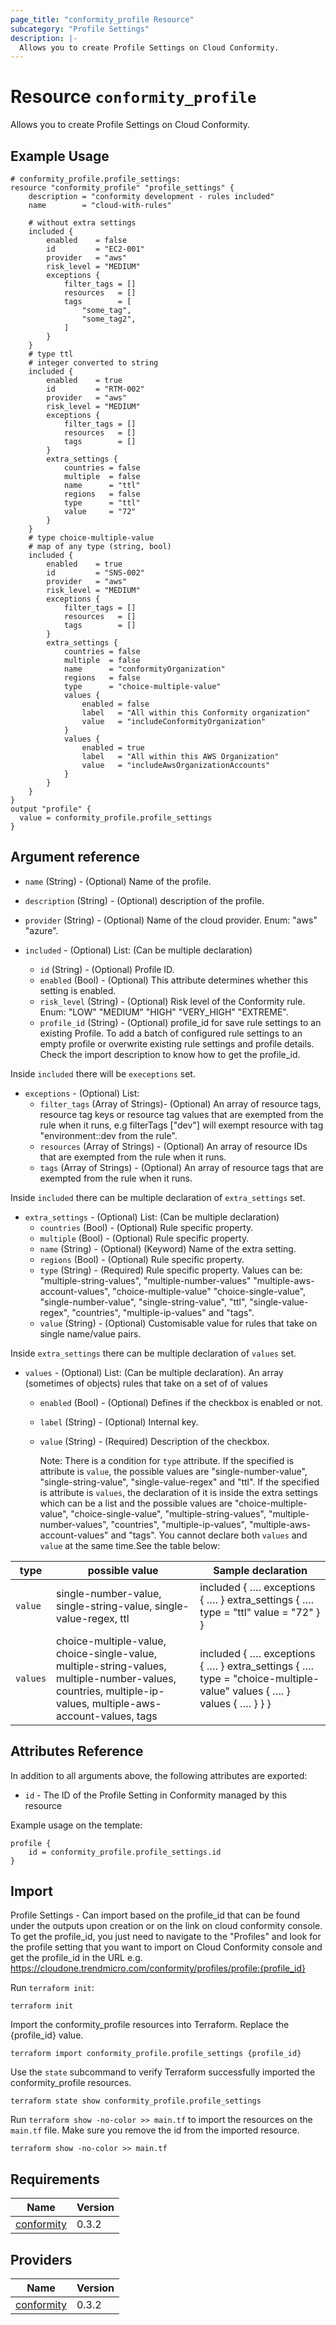 ```yaml
---
page_title: "conformity_profile Resource"
subcategory: "Profile Settings"
description: |-
  Allows you to create Profile Settings on Cloud Conformity. 
---
```


# Resource `conformity_profile`
Allows you to create Profile Settings on Cloud Conformity. 

## Example Usage
```hcl
# conformity_profile.profile_settings:
resource "conformity_profile" "profile_settings" {
    description = "conformity development - rules included"
    name        = "cloud-with-rules"

    # without extra settings 
    included {
        enabled    = false
        id         = "EC2-001"
        provider   = "aws"
        risk_level = "MEDIUM"
        exceptions {
            filter_tags = []
            resources   = []
            tags        = [
                "some_tag",
                "some_tag2",
            ]
        }
    }
    # type ttl
    # integer converted to string
    included {
        enabled    = true
        id         = "RTM-002"
        provider   = "aws"
        risk_level = "MEDIUM"
        exceptions {
            filter_tags = []
            resources   = []
            tags        = []
        }
        extra_settings {
            countries = false
            multiple  = false
            name      = "ttl"
            regions   = false
            type      = "ttl"
            value     = "72"
        }
    }
    # type choice-multiple-value
    # map of any type (string, bool)
    included {
        enabled    = true
        id         = "SNS-002"
        provider   = "aws"
        risk_level = "MEDIUM"
        exceptions {
            filter_tags = []
            resources   = []
            tags        = []
        }
        extra_settings {
            countries = false
            multiple  = false
            name      = "conformityOrganization"
            regions   = false
            type      = "choice-multiple-value"
            values {
                enabled = false
                label   = "All within this Conformity organization"
                value   = "includeConformityOrganization"
            }
            values {
                enabled = true
                label   = "All within this AWS Organization"
                value   = "includeAwsOrganizationAccounts"
            }
        }
    }
}
output "profile" {
  value = conformity_profile.profile_settings
}
```

## Argument reference

 - `name` (String) - (Optional) Name of the profile.
 - `description` (String) - (Optional) description of the profile.
 - `provider` (String) - (Optional) Name of the cloud provider. Enum: "aws" "azure".

 - `included` - (Optional) List: (Can be multiple declaration)
     * `id` (String) - (Optional) Profile ID.
     * `enabled` (Bool) - (Optional) This attribute determines whether this setting is enabled.
     * `risk_level` (String) - (Optional) Risk level of the Conformity rule. Enum: "LOW" "MEDIUM" "HIGH" "VERY_HIGH" "EXTREME".
     * `profile_id` (String) - (Optional) profile_id for save rule settings to an existing Profile. To add a batch of configured rule settings to an empty profile or overwrite existing rule settings and profile details. Check the import description to know how to get the profile_id.

  Inside `included` there will be `execeptions` set.
 
 - `exceptions` - (Optional) List: 
     * `filter_tags` (Array of Strings)- (Optional) An array of resource tags, resource tag keys or resource tag values that are exempted from the rule when it runs, e.g filterTags ["dev"] will exempt resource with tag "environment::dev from the rule".
     * `resources` (Array of Strings) - (Optional) An array of resource IDs that are exempted from the rule when it runs.
     * `tags` (Array of Strings) - (Optional) An array of resource tags that are exempted from the rule when it runs.

  Inside `included` there can be multiple declaration of `extra_settings` set.

 - `extra_settings` - (Optional) List: (Can be multiple declaration)
     * `countries` (Bool) - (Optional) Rule specific property.
     * `multiple` (Bool) - (Optional) Rule specific property.
     * `name` (String) - (Optional) (Keyword) Name of the extra setting.
     * `regions` (Bool) - (Optional) Rule specific property.
     * `type` (String) - (Required) Rule specific property. Values can be: "multiple-string-values", "multiple-number-values" "multiple-aws-account-values", "choice-multiple-value" "choice-single-value", "single-number-value", "single-string-value", "ttl", "single-value-regex", "countries", "multiple-ip-values" and "tags".
     * `value` (String) - (Optional) Customisable value for rules that take on single name/value pairs.
  
  Inside `extra_settings` there can be multiple declaration of `values` set.
  
 - `values` - (Optional) List: (Can be multiple declaration). An array (sometimes of objects) rules that take on a set of of values
     *  `enabled` (Bool) - (Optional) Defines if the checkbox is enabled or not.
     *  `label` (String) - (Optional) Internal key.
     *  `value` (String) - (Required) Description of the checkbox.

        Note: There is a condition for `type` attribute. If the specified is attribute is `value`, the possible values are "single-number-value", "single-string-value", "single-value-regex" and "ttl". If the specified is attribute is `values`, the declaration of it is inside the extra settings which can be a list and the possible values are "choice-multiple-value", "choice-single-value", "multiple-string-values", "multiple-number-values", "countries", "multiple-ip-values", "multiple-aws-account-values" and "tags". You cannot declare both `values` and `value` at the same time.See the table below:

| type     | possible value                                                                                                                | Sample declaration                                                                                                                                                                                                                    |
|----------|-------------------------------------------------------------------------------------------------------------------------------|---------------------------------------------------------------------------------------------------------------------------------------------------------------------------------------------------------------------------------------|
| `value`  | single-number-value, single-string-value, single-value-regex, ttl                                                             | included {     ….     exceptions {       ….     }       extra_settings {		 	….                     type = "ttl"         value = "72"       } }                                                                                           |
| `values` | choice-multiple-value, choice-single-value, multiple-string-values, multiple-number-values, countries, multiple-ip-values, multiple-aws-account-values, tags | included {     ….     exceptions {       ….     }       extra_settings {		 	….                     type = "choice-multiple-value"           values {             ….           }           values {             ….            }       } } |

## Attributes Reference

In addition to all arguments above, the following attributes are exported:

 - `id` - The ID of the Profile Setting in Conformity managed by this resource

Example usage on the template:

```hcl
profile {
    id = conformity_profile.profile_settings.id
}
```

## Import
Profile Settings - Can import based on the profile_id that can be found under the outputs upon creation or on the link on cloud conformity console.
To get the profile_id, you just need to navigate to the "Profiles" and look for the profile setting that you want to import on Cloud Conformity console and get the profile_id in the URL e.g. https://cloudone.trendmicro.com/conformity/profiles/profile:{profile_id}

Run `terraform init`:
```hcl
terraform init
```

Import the conformity_profile resources into Terraform. Replace the {profile_id} value.
```hcl
terraform import conformity_profile.profile_settings {profile_id}
```

Use the `state` subcommand to verify Terraform successfully imported the conformity_profile resources.
```hcl
terraform state show conformity_profile.profile_settings
```

Run `terraform show -no-color >> main.tf` to import the resources on the `main.tf` file. Make sure you remove the id from the imported resource.
```hcl
terraform show -no-color >> main.tf
```

## Requirements

| Name | Version |
|------|---------|
| <a name="requirement_conformity"></a> [conformity](#requirement\_conformity) | 0.3.2 |

## Providers

| Name | Version |
|------|---------|
| <a name="provider_conformity"></a> [conformity](#provider\_conformity) | 0.3.2 |